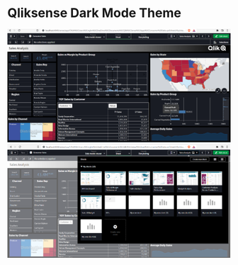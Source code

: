 # Qliksense Dark Mode Theme


![demo1](https://github.com/vighneshh/qliksense-dark-mode-theme/blob/master/img/demo1.png?raw=true)  ![demo2](https://github.com/vighneshh/qliksense-dark-mode-theme/blob/master/img/demo2.png?raw=true) 



